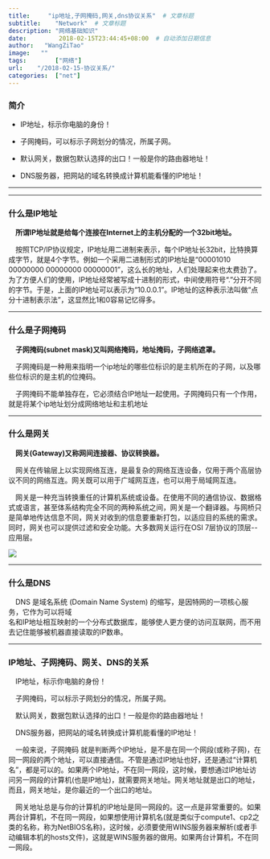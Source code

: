 ```yaml
---
title:     "ip地址,子网掩码,网关,dns协议关系"  # 文章标题
subtitle:    "Network"  # 文章标题
description: "网络基础知识"
date:         2018-02-15T23:44:45+08:00  # 自动添加日期信息
author:   "WangZiTao"
image:   ""
tags:        ["网络"]
url:    "/2018-02-15-协议关系/"
categories:  ["net"]
---
```


### 简介

- IP地址，标示你电脑的身份！

- 子网掩码，可以标示子网划分的情况，所属子网。

- 默认网关，数据包默认选择的出口！一般是你的路由器地址！

- DNS服务器，把网站的域名转换成计算机能看懂的IP地址！


----------

----------


### 什么是IP地址

**&ensp;&ensp;所谓IP地址就是给每个连接在Internet上的主机分配的一个32bit地址。**

&ensp;&ensp;按照TCP/IP协议规定，IP地址用二进制来表示，每个IP地址长32bit，比特换算成字节，就是4个字节。例如一个采用二进制形式的IP地址是“00001010 00000000 00000000 00000001”，这么长的地址，人们处理起来也太费劲了。为了方便人们的使用，IP地址经常被写成十进制的形式，中间使用符号“.”分开不同的字节。于是，上面的IP地址可以表示为“10.0.0.1”。IP地址的这种表示法叫做“点分十进制表示法”，这显然比1和0容易记忆得多。

----------


### 什么是子网掩码

**&ensp;&ensp;子网掩码(subnet mask)又叫网络掩码，地址掩码，子网络遮罩。**

&ensp;&ensp;子网掩码是一种用来指明一个ip地址的哪些位标识的是主机所在的子网，以及哪些位标识的是主机的位掩码。

&ensp;&ensp;子网掩码不能单独存在，它必须结合IP地址一起使用。子网掩码只有一个作用，就是将某个ip地址划分成网络地址和主机地址

----------

### 什么是网关

**&ensp;&ensp;网关(Gateway)又称网间连接器、协议转换器。**

&ensp;&ensp;网关在传输层上以实现网络互连，是最复杂的网络互连设备，仅用于两个高层协议不同的网络互连。网关既可以用于广域网互连，也可以用于局域网互连。

&ensp;&ensp;网关是一种充当转换重任的计算机系统或设备。在使用不同的通信协议、数据格式或语言，甚至体系结构完全不同的两种系统之间，网关是一个翻译器。与网桥只是简单地传达信息不同，网关对收到的信息要重新打包，以适应目的系统的需求。同时，网关也可以提供过滤和安全功能。大多数网关运行在OSI 7层协议的顶层--应用层。

 ![](https://i.imgur.com/cE4kMHP.png)

----------


### 什么是DNS

&ensp;&ensp;DNS 是域名系统 (Domain Name System) 的缩写，是因特网的一项核心服务，它作为可以将域    
名和IP地址相互映射的一个分布式数据库，能够使人更方便的访问互联网，而不用去记住能够被机器直接读取的IP数串。


----------


### IP地址、子网掩码、网关、DNS的关系

&ensp;&ensp;IP地址，标示你电脑的身份！

&ensp;&ensp;子网掩码，可以标示子网划分的情况，所属子网。

&ensp;&ensp;默认网关，数据包默认选择的出口！一般是你的路由器地址！

&ensp;&ensp;DNS服务器，把网站的域名转换成计算机能看懂的IP地址！

&ensp;&ensp;一般来说，子网掩码 就是判断两个IP地址，是不是在同一个网段(或称子网)，在同一网段的两个地址，可以直接通信。不管是通过IP地址也好，还是通过“计算机名”，都是可以的。如果两个IP地址，不在同一网段，这时候，要想通过IP地址访问另一网段的计算机(也是IP地址)，就需要网关地址。网关地址就是出口的地址，而且，网关地址，是你最近的一个出口的地址。

&ensp;&ensp;网关地址总是与你的计算机的IP地址是同一网段的。这一点是非常重要的。如果两台计算机，不在同一网段，如果想使用计算机名(就是类似于compute1、cp2之类的名称，称为NetBIOS名称)，这时候，必须要使用WINS服务器来解析(或者手动编辑本机的hosts文件)，这就是WINS服务器的做用。如果两台计算机，不在同一网段。
